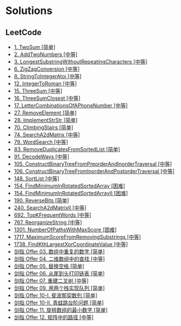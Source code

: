 # Solutions

## LeetCode

- [1. TwoSum [简单]](src/com/hkllyx/solution/leetcode/TwoSum.java)
- [2. AddTwoNumbers [中等]](src/com/hkllyx/solution/leetcode/AddTwoNumbers.java)
- [3. LongestSubstringWithoutRepeatingCharacters [中等]](src/com/hkllyx/solution/leetcode/LongestSubstringWithoutRepeatingCharacters.java)
- [6. ZigZagConversion [中等]](src/com/hkllyx/solution/leetcode/ZigZagConversion.java)
- [8. StringToIntegerAtoi [中等]](src/com/hkllyx/solution/leetcode/StringToIntegerAtoi.java)
- [12. IntegerToRoman [中等]](src/com/hkllyx/solution/leetcode/IntegerToRoman.java)
- [15. ThreeSum [中等]](src/com/hkllyx/solution/leetcode/ThreeSum.java)
- [16. ThreeSumClosest [中等]](src/com/hkllyx/solution/leetcode/ThreeSumClosest.java)
- [17. LetterCombinationsOfAPhoneNumber [中等]](src/com/hkllyx/solution/leetcode/LetterCombinationsOfAPhoneNumber.java)
- [27. RemoveElement [简单]](src/com/hkllyx/solution/leetcode/RemoveElement.java)
- [28. ImplementStrStr [简单]](src/com/hkllyx/solution/leetcode/ImplementStrStr.java)
- [70. ClimbingStairs [简单]](src/com/hkllyx/solution/leetcode/ClimbingStairs.java)
- [74. SearchA2dMatrix [中等]](src/com/hkllyx/solution/leetcode/SearchA2dMatrix.java)
- [79. WordSearch [中等]](src/com/hkllyx/solution/leetcode/WordSearch.java)
- [83. RemoveDuplicatesFromSortedList [简单]](src/com/hkllyx/solution/leetcode/RemoveDuplicatesFromSortedList.java)
- [91. DecodeWays [中等]](src/com/hkllyx/solution/leetcode/DecodeWays.java)
- [105. ConstructBinaryTreeFromPreorderAndInorderTraversal [中等]](src/com/hkllyx/solution/leetcode/ConstructBinaryTreeFromPreorderAndInorderTraversal.java)
- [106. ConstructBinaryTreeFromInorderAndPostorderTraversal [中等]](src/com/hkllyx/solution/leetcode/ConstructBinaryTreeFromInorderAndPostorderTraversal.java)
- [148. SortList [中等]](src/com/hkllyx/solution/leetcode/SortList.java)
- [154. FindMinimumInRotatedSortedArray [困难]](src/com/hkllyx/solution/leetcode/FindMinimumInRotatedSortedArray.java)
- [154. FindMinimumInRotatedSortedArrayII [困难]](src/com/hkllyx/solution/leetcode/FindMinimumInRotatedSortedArrayII.java)
- [190. ReverseBits [简单]](src/com/hkllyx/solution/leetcode/ReverseBits.java)
- [240. SearchA2dMatrixII [中等]](src/com/hkllyx/solution/leetcode/SearchA2dMatrixII.java)
- [692. TopKFrequentWords [中等]](src/com/hkllyx/solution/leetcode/TopKFrequentWords.java)
- [767. ReorganizeString [中等]](src/com/hkllyx/solution/leetcode/ReorganizeString.java)
- [1301. NumberOfPathsWithMaxScore [困难]](src/com/hkllyx/solution/leetcode/NumberOfPathsWithMaxScore.java)
- [1717. MaximumScoreFromRemovingSubstrings [中等]](src/com/hkllyx/solution/leetcode/MaximumScoreFromRemovingSubstrings.java)
- [1738. FindKthLargestXorCoordinateValue [中等]](src/com/hkllyx/solution/leetcode/FindKthLargestXorCoordinateValue.java)
- [剑指 Offer 03. 数组中重复的数字 [简单]](src/com/hkllyx/solution/leetcode/数组中重复的数字.java)
- [剑指 Offer 04. 二维数组中的查找 [中等]](src/com/hkllyx/solution/leetcode/二维数组中的查找.java)
- [剑指 Offer 05. 替换空格 [简单]](src/com/hkllyx/solution/leetcode/替换空格.java)
- [剑指 Offer 06. 从尾到头打印链表 [简单]](src/com/hkllyx/solution/leetcode/从尾到头打印链表.java)
- [剑指 Offer 07. 重建二叉树 [中等]](src/com/hkllyx/solution/leetcode/重建二叉树.java)
- [剑指 Offer 09. 用两个栈实现队列 [简单]](src/com/hkllyx/solution/leetcode/用两个栈实现队列.java)
- [剑指 Offer 10-I. 斐波那契数列 [简单]](src/com/hkllyx/solution/leetcode/斐波那契数列.java)
- [剑指 Offer 10-II. 青蛙跳台阶问题 [简单]](src/com/hkllyx/solution/leetcode/青蛙跳台阶问题.java)
- [剑指 Offer 11. 旋转数组的最小数字 [简单]](src/com/hkllyx/solution/leetcode/旋转数组的最小数字.java)
- [剑指 Offer 12. 矩阵中的路径 [中等]](src/com/hkllyx/solution/leetcode/矩阵中的路径.java)
